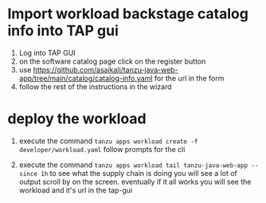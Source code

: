 # Import workload backstage catalog info into TAP gui 

1. Log into TAP GUI
2. on the software catalog page click on the register button
3. use https://github.com/asaikali/tanzu-java-web-app/tree/main/catalog/catalog-info.yaml for the url in the form 
4. follow the rest of the instructions in the wizard

# deploy the workload 

1. execute the command `tanzu apps workload create -f developer/workload.yaml` follow prompts for the cli

2. execute the command `tanzu apps workload tail tanzu-java-web-app --since 1h` to see what the supply chain is doing you will see 
   a lot of output scroll by on the screen. eventually if it all works you will see the workload and it's url in the tap-gui 
